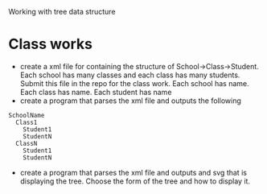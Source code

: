 Working with tree data structure

# Class works
 - create a xml file for containing the structure of School->Class->Student. Each school has many classes and each class has many students. Submit this file in the repo for the class work. Each school has name. Each class has name. Each student has name
  - create a program that parses the xml file and outputs the following

```
SchoolName
  Class1
    Student1
    StudentN
  ClassN
    Student1
    StudentN
```

  - create a program that parses the xml file and outputs and svg that is displaying the tree. Choose the form of the tree and how to display it.
